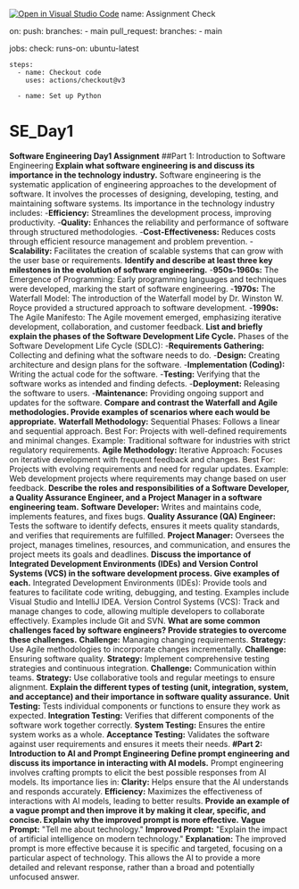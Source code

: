 [![Open in Visual Studio Code](https://classroom.github.com/assets/open-in-vscode-2e0aaae1b6195c2367325f4f02e2d04e9abb55f0b24a779b69b11b9e10269abc.svg)](https://classroom.github.com/online_ide?assignment_repo_id=15557160&assignment_repo_type=AssignmentRepo)
name: Assignment Check

on:
  push:
    branches:
      - main
  pull_request:
    branches:
      - main

jobs:
  check:
    runs-on: ubuntu-latest

    steps:
      - name: Checkout code
        uses: actions/checkout@v3

      - name: Set up Python
       

# SE_Day1
**Software Engineering Day1 Assignment**
##Part 1: Introduction to Software Engineering
**Explain what software engineering is and discuss its importance in the technology industry.**
Software engineering is the systematic application of engineering approaches to the development of software. It involves the processes of designing, developing, testing, and maintaining software systems. Its importance in the technology industry includes:
-**Efficiency:** Streamlines the development process, improving productivity.
-**Quality:** Enhances the reliability and performance of software through structured methodologies.
-**Cost-Effectiveness:** Reduces costs through efficient resource management and problem prevention.
-**Scalability:** Facilitates the creation of scalable systems that can grow with the user base or requirements.
**Identify and describe at least three key milestones in the evolution of software engineering.**
-**950s-1960s:** The Emergence of Programming: Early programming languages and techniques were developed, marking the start of software engineering.
-**1970s:** The Waterfall Model: The introduction of the Waterfall model by Dr. Winston W. Royce provided a structured approach to software development.
-**1990s:** The Agile Manifesto: The Agile movement emerged, emphasizing iterative development, collaboration, and customer feedback.
**List and briefly explain the phases of the Software Development Life Cycle.**
Phases of the Software Development Life Cycle (SDLC):
-**Requirements Gathering:** Collecting and defining what the software needs to do.
-**Design:** Creating architecture and design plans for the software.
-**Implementation (Coding):** Writing the actual code for the software.
-**Testing:** Verifying that the software works as intended and finding defects.
-**Deployment:** Releasing the software to users.
-**Maintenance:** Providing ongoing support and updates for the software.
**Compare and contrast the Waterfall and Agile methodologies. Provide examples of scenarios where each would be appropriate.**
**Waterfall Methodology:**
Sequential Phases: Follows a linear and sequential approach.
Best For: Projects with well-defined requirements and minimal changes.
Example: Traditional software for industries with strict regulatory requirements.
**Agile Methodology:**
Iterative Approach: Focuses on iterative development with frequent feedback and changes.
Best For: Projects with evolving requirements and need for regular updates.
Example: Web development projects where requirements may change based on user feedback.
**Describe the roles and responsibilities of a Software Developer, a Quality Assurance Engineer, and a Project Manager in a software engineering team.**
**Software Developer:** Writes and maintains code, implements features, and fixes bugs.
**Quality Assurance (QA) Engineer:** Tests the software to identify defects, ensures it meets quality standards, and verifies that requirements are fulfilled.
**Project Manager:** Oversees the project, manages timelines, resources, and communication, and ensures the project meets its goals and deadlines.
**Discuss the importance of Integrated Development Environments (IDEs) and Version Control Systems (VCS) in the software development process. Give examples of each.**
Integrated Development Environments (IDEs): Provide tools and features to facilitate code writing, debugging, and testing. Examples include Visual Studio and IntelliJ IDEA.
Version Control Systems (VCS): Track and manage changes to code, allowing multiple developers to collaborate effectively. Examples include Git and SVN.
**What are some common challenges faced by software engineers? Provide strategies to overcome these challenges.**
**Challenge:** Managing changing requirements.
**Strategy:** Use Agile methodologies to incorporate changes incrementally.
**Challenge:** Ensuring software quality.
**Strategy:** Implement comprehensive testing strategies and continuous integration.
**Challenge:** Communication within teams.
**Strategy:** Use collaborative tools and regular meetings to ensure alignment.
**Explain the different types of testing (unit, integration, system, and acceptance) and their importance in software quality assurance.**
**Unit Testing:** Tests individual components or functions to ensure they work as expected.
**Integration Testing:** Verifies that different components of the software work together correctly.
**System Testing:** Ensures the entire system works as a whole.
**Acceptance Testing:** Validates the software against user requirements and ensures it meets their needs.
**#Part 2: Introduction to AI and Prompt Engineering**
**Define prompt engineering and discuss its importance in interacting with AI models.**
Prompt engineering involves crafting prompts to elicit the best possible responses from AI models. Its importance lies in:
**Clarity:** Helps ensure that the AI understands and responds accurately.
**Efficiency:** Maximizes the effectiveness of interactions with AI models, leading to better results.
**Provide an example of a vague prompt and then improve it by making it clear, specific, and concise. Explain why the improved prompt is more effective.**
**Vague Prompt:** "Tell me about technology."
**Improved Prompt:** "Explain the impact of artificial intelligence on modern technology."
**Explanation:**
The improved prompt is more effective because it is specific and targeted, focusing on a particular aspect of technology. This allows the AI to provide a more detailed and relevant response, rather than a broad and potentially unfocused answer.






